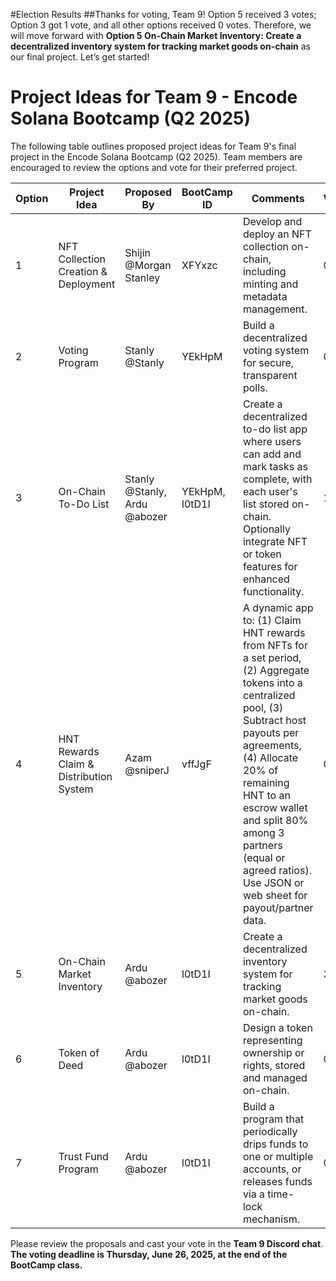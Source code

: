 #Election Results
##Thanks for voting, Team 9! Option 5 received 3 votes; Option 3 got 1 vote, and all other options received 0 votes. Therefore, we will move forward with **Option 5 On-Chain Market Inventory: Create a decentralized inventory system for tracking market goods on-chain** as our final project. Let’s get started!


# Project Ideas for Team 9 - Encode Solana Bootcamp (Q2 2025)

The following table outlines proposed project ideas for Team 9's final project in the Encode Solana Bootcamp (Q2 2025). Team members are encouraged to review the options and vote for their preferred project.

| Option | Project Idea | Proposed By | BootCamp ID | Comments | Votes |
|--------|--------------|-------------|-------------|----------|-------|
| 1 | NFT Collection Creation & Deployment | Shijin @Morgan Stanley | XFYxzc | Develop and deploy an NFT collection on-chain, including minting and metadata management. | 0 |
| 2 | Voting Program | Stanly @Stanly | YEkHpM | Build a decentralized voting system for secure, transparent polls. | 0 |
| 3 | On-Chain To-Do List | Stanly @Stanly, Ardu @abozer | YEkHpM, l0tD1I | Create a decentralized to-do list app where users can add and mark tasks as complete, with each user's list stored on-chain. Optionally integrate NFT or token features for enhanced functionality. | 1 |
| 4 | HNT Rewards Claim & Distribution System | Azam @sniperJ | vffJgF | A dynamic app to: (1) Claim HNT rewards from NFTs for a set period, (2) Aggregate tokens into a centralized pool, (3) Subtract host payouts per agreements, (4) Allocate 20% of remaining HNT to an escrow wallet and split 80% among 3 partners (equal or agreed ratios). Use JSON or web sheet for payout/partner data. | 0 |
| 5 | On-Chain Market Inventory | Ardu @abozer | l0tD1I | Create a decentralized inventory system for tracking market goods on-chain. | 3 |
| 6 | Token of Deed | Ardu @abozer | l0tD1I | Design a token representing ownership or rights, stored and managed on-chain. | 0 |
| 7 | Trust Fund Program | Ardu @abozer | l0tD1I | Build a program that periodically drips funds to one or multiple accounts, or releases funds via a time-lock mechanism. | 0 |

Please review the proposals and cast your vote in the **Team 9 Discord chat**. **The voting deadline is Thursday, June 26, 2025, at the end of the BootCamp class.**

